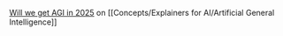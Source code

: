 
[Will we get AGI in 2025](https://youtu.be/pz9FQ1gwh3g?si=RJbzsLD-3PwCyRTm)  on [[Concepts/Explainers for AI/Artificial General Intelligence]]



